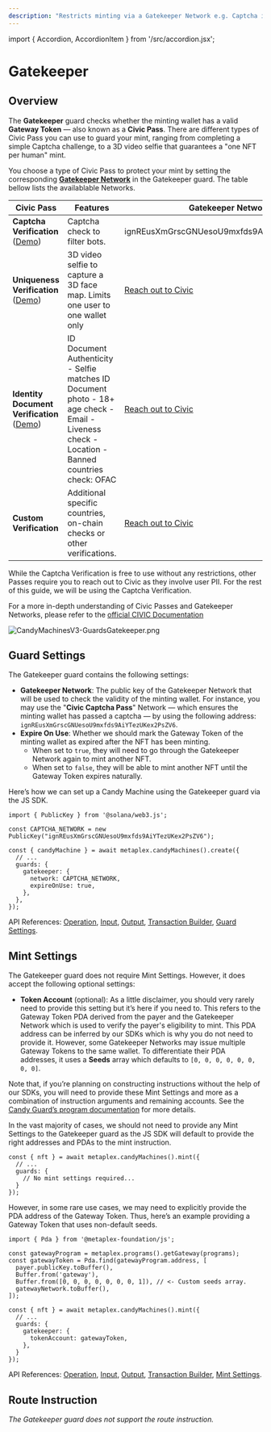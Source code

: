 ```yaml
---
description: "Restricts minting via a Gatekeeper Network e.g. Captcha integration."
---
```


import { Accordion, AccordionItem } from '/src/accordion.jsx';

# Gatekeeper

## Overview

The **Gatekeeper** guard checks whether the minting wallet has a valid **Gateway Token** — also known as a **Civic Pass**. There are different types of Civic Pass you can use to guard your mint, ranging from completing a simple Captcha challenge, to a 3D video selfie that guarantees a "one NFT per human" mint. 

You choose a type of Civic Pass to protect your mint by setting the corresponding [**Gatekeeper Network**](https://docs.civic.com/civic-pass/overview/how-it-works#the-on-chain-gatekeeper-network) in the Gatekeeper guard. The table bellow lists the availablable
Networks. 

| **Civic Pass**                                                      	    | **Features**                                                                                                                                    	| **Gatekeeper Network**                                                       	|
|---------------------------------------------------------------------	    |-------------------------------------------------------------------------------------------------------------------------------------------------	|------------------------------------------------------------------------------	|
| **Captcha Verification** ([Demo](https://getpass.civic.com))         	| Captcha check to filter bots.                                                                                                                   	| ignREusXmGrscGNUesoU9mxfds9AiYTezUKex2PsZV6                                  	|
| **Uniqueness Verification** ([Demo](https://unique.civic.com))       	| 3D video selfie to capture a 3D face map. Limits one user to one wallet only                                                                    	| [Reach out to Civic](https://share.hsforms.com/1NhExhEX0Sf6NLptdGi4cAwbzn0a) 	|
| **Identity Document Verification** ([Demo](https://verify.civic.com)) 	| ID Document Authenticity  - Selfie matches ID Document photo - 18+ age check - Email - Liveness check - Location - Banned countries check: OFAC 	| [Reach out to Civic](https://share.hsforms.com/1Z4QgWNh0RN2-81jJDcrN2Qbzn0a) 	|
| **Custom Verification**                                             	    | Additional specific countries, on-chain checks or other verifications.                                                                          	| [Reach out to Civic](https://share.hsforms.com/1NvBk0zfyR3aWcMosBxJETQbzn0a) 	|

While the Captcha Verification is free to use without any restrictions, other Passes require you to reach out to Civic as they involve user PII. For the rest of this guide, we will be using the Captcha Verification.

For a more in-depth understanding of Civic Passes and Gatekeeper Networks, please refer to the [official CIVIC Documentation](https://docs.civic.com/civic-pass/overview)

![CandyMachinesV3-GuardsGatekeeper.png](/assets/candy-machine-v3/CandyMachinesV3-GuardsGatekeeper.png#radius)

## Guard Settings

The Gatekeeper guard contains the following settings:

- **Gatekeeper Network**: The public key of the Gatekeeper Network that will be used to check the validity of the minting wallet. For instance, you may use the "**Civic Captcha Pass**" Network — which ensures the minting wallet has passed a captcha — by using the following address: `ignREusXmGrscGNUesoU9mxfds9AiYTezUKex2PsZV6`.
- **Expire On Use**: Whether we should mark the Gateway Token of the minting wallet as expired after the NFT has been minting.
    - When set to `true`, they will need to go through the Gatekeeper Network again to mint another NFT.
    - When set to `false`, they will be able to mint another NFT until the Gateway Token expires naturally.

<Accordion>
<AccordionItem title="JS SDK" open={true}>
<div className="accordion-item-padding">

Here’s how we can set up a Candy Machine using the Gatekeeper guard via the JS SDK.

```tsx
import { PublicKey } from '@solana/web3.js';

const CAPTCHA_NETWORK = new PublicKey("ignREusXmGrscGNUesoU9mxfds9AiYTezUKex2PsZV6");

const { candyMachine } = await metaplex.candyMachines().create({
  // ...
  guards: {
    gatekeeper: {
      network: CAPTCHA_NETWORK,
      expireOnUse: true,
    },
  },
});
```

API References: [Operation](https://metaplex-foundation.github.io/js/classes/js.CandyMachineClient.html#create), [Input](https://metaplex-foundation.github.io/js/types/js.CreateCandyMachineInput.html), [Output](https://metaplex-foundation.github.io/js/types/js.CreateCandyMachineOutput.html), [Transaction Builder](https://metaplex-foundation.github.io/js/classes/js.CandyMachineBuildersClient.html#create), [Guard Settings](https://metaplex-foundation.github.io/js/types/js.GatekeeperGuardSettings.html).

</div>
</AccordionItem>
</Accordion>

## Mint Settings

The Gatekeeper guard does not require Mint Settings. However, it does accept the following optional settings:

- **Token Account** (optional): As a little disclaimer, you should very rarely need to provide this setting but it’s here if you need to. This refers to the Gateway Token PDA derived from the payer and the Gatekeeper Network which is used to verify the payer's eligibility to mint. This PDA address can be inferred by our SDKs which is why you do not need to provide it. However, some Gatekeeper Networks may issue multiple Gateway Tokens to the same wallet. To differentiate their PDA addresses, it uses a **Seeds** array which defaults to `[0, 0, 0, 0, 0, 0, 0, 0]`.

Note that, if you’re planning on constructing instructions without the help of our SDKs, you will need to provide these Mint Settings and more as a combination of instruction arguments and remaining accounts. See the [Candy Guard’s program documentation](https://github.com/metaplex-foundation/mpl-candy-guard#gatekeeper) for more details.

<Accordion>
<AccordionItem title="JS SDK" open={true}>
<div className="accordion-item-padding">

In the vast majority of cases, we should not need to provide any Mint Settings to the Gatekeeper guard as the JS SDK will default to provide the right addresses and PDAs to the mint instruction.

```tsx
const { nft } = await metaplex.candyMachines().mint({
  // ...
  guards: {
    // No mint settings required...
  }
});
```

However, in some rare use cases, we may need to explicitly provide the PDA address of the Gateway Token. Thus, here’s an example providing a Gateway Token that uses non-default seeds.

```tsx
import { Pda } from '@metaplex-foundation/js';

const gatewayProgram = metaplex.programs().getGateway(programs);
const gatewayToken = Pda.find(gatewayProgram.address, [
  payer.publicKey.toBuffer(),
  Buffer.from('gateway'),
  Buffer.from([0, 0, 0, 0, 0, 0, 0, 1]), // <- Custom seeds array.
  gatewayNetwork.toBuffer(),
]);

const { nft } = await metaplex.candyMachines().mint({
  // ...
  guards: {
    gatekeeper: {
      tokenAccount: gatewayToken,
    },
  }
});
```

API References: [Operation](https://metaplex-foundation.github.io/js/classes/js.CandyMachineClient.html#mint), [Input](https://metaplex-foundation.github.io/js/types/js.MintFromCandyMachineInput.html), [Output](https://metaplex-foundation.github.io/js/types/js.MintFromCandyMachineOutput.html), [Transaction Builder](https://metaplex-foundation.github.io/js/classes/js.CandyMachineBuildersClient.html#mint), [Mint Settings](https://metaplex-foundation.github.io/js/types/js.GatekeeperGuardMintSettings.html).

</div>
</AccordionItem>
</Accordion>    

## Route Instruction

*The Gatekeeper guard does not support the route instruction.*
